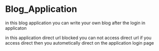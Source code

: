 # Blog_Application

in this blog application you can write your own blog after the login in applicaton

in this application direct url blocked you can not access direct url if you access direct then you autometically direct on the application login page
